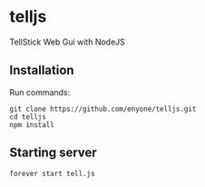 telljs
======

TellStick Web Gui with NodeJS

Installation
------
Run commands:

```
git clone https://github.com/enyone/telljs.git
cd telljs
npm install
```

Starting server
------
```
forever start tell.js
```
